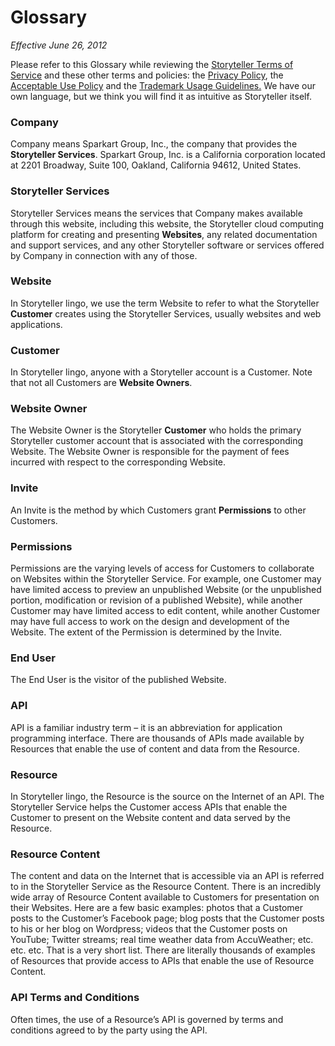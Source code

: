 # Glossary

_Effective June 26, 2012_

Please refer to this Glossary while reviewing the [Storyteller Terms of Service][1] and these other terms and policies: the [Privacy Policy][2], the [Acceptable Use Policy][3] and the [Trademark Usage Guidelines.][4] We have our own language, but we think you will find it as intuitive as Storyteller itself.

### Company

Company means Sparkart Group, Inc., the company that provides the **Storyteller Services**. Sparkart Group, Inc. is a California corporation located at 2201 Broadway, Suite 100, Oakland, California 94612, United States.

### Storyteller Services

Storyteller Services means the services that Company makes available through this website, including this website, the Storyteller cloud computing platform for creating and presenting **Websites**, any related documentation and support services, and any other Storyteller software or services offered by Company in connection with any of those.

### Website

In Storyteller lingo, we use the term Website to refer to what the Storyteller **Customer** creates using the Storyteller Services, usually websites and web applications.

### Customer

In Storyteller lingo, anyone with a Storyteller account is a Customer. Note that not all Customers are **Website Owners**.

### Website Owner

The Website Owner is the Storyteller **Customer** who holds the primary Storyteller customer account that is associated with the corresponding Website. The Website Owner is responsible for the payment of fees incurred with respect to the corresponding Website.

### Invite

An Invite is the method by which Customers grant **Permissions** to other Customers.

### Permissions

Permissions are the varying levels of access for Customers to collaborate on Websites within the Storyteller Service. For example, one Customer may have limited access to preview an unpublished Website (or the unpublished portion, modification or revision of a published Website), while another Customer may have limited access to edit content, while another Customer may have full access to work on the design and development of the Website. The extent of the Permission is determined by the Invite.

### End User

The End User is the visitor of the published Website.

### API

API is a familiar industry term – it is an abbreviation for application programming interface. There are thousands of APIs made available by Resources that enable the use of content and data from the Resource.

### Resource

In Storyteller lingo, the Resource is the source on the Internet of an API. The Storyteller Service helps the Customer access APIs that enable the Customer to present on the Website content and data served by the Resource.

### Resource Content

The content and data on the Internet that is accessible via an API is referred to in the Storyteller Service as the Resource Content. There is an incredibly wide array of Resource Content available to Customers for presentation on their Websites. Here are a few basic examples: photos that a Customer posts to the Customer’s Facebook page; blog posts that the Customer posts to his or her blog on Wordpress; videos that the Customer posts on YouTube; Twitter streams; real time weather data from AccuWeather; etc. etc. etc. That is a very short list. There are literally thousands of examples of Resources that provide access to APIs that enable the use of Resource Content.

### API Terms and Conditions

Often times, the use of a Resource’s API is governed by terms and conditions agreed to by the party using the API.


[1]: http://www.storytellerhq.com/legal/terms-of-service
[2]: http://www.storytellerhq.com/legal/privacy-policy
[3]: http://www.storytellerhq.com/legal/acceptable-use-policy
[4]: http://www.storytellerhq.com/legal/trademark-usage-guidelines